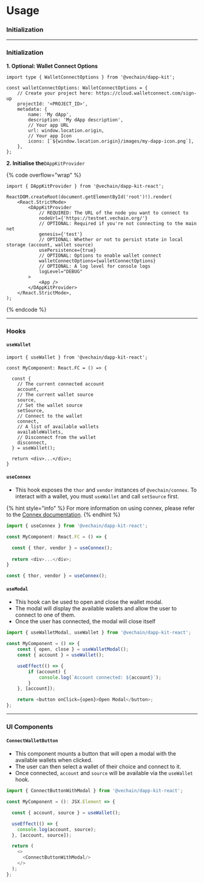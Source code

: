 # Usage

### Initialization

***

### Initialization

**1. Optional: Wallet Connect Options**

```tsx
import type { WalletConnectOptions } from '@vechain/dapp-kit';

const walletConnectOptions: WalletConnectOptions = {
    // Create your project here: https://cloud.walletconnect.com/sign-up
    projectId: '<PROJECT_ID>', 
    metadata: {
        name: 'My dApp',
        description: 'My dApp description',
        // Your app URL
        url: window.location.origin, 
        // Your app Icon
        icons: [`${window.location.origin}/images/my-dapp-icon.png`], 
    },
};
```

**2. Initialise the**`DAppKitProvider`

{% code overflow="wrap" %}
```tsx
import { DAppKitProvider } from '@vechain/dapp-kit-react';

ReactDOM.createRoot(document.getElementById('root')!).render(
    <React.StrictMode>
        <DAppKitProvider
            // REQUIRED: The URL of the node you want to connect to
            nodeUrl={'https://testnet.vechain.org/'}
            // OPTIONAL: Required if you're not connecting to the main net
            genesis={'test'}
            // OPTIONAL: Whether or not to persist state in local storage (account, wallet source)
            usePersistence={true}
            // OPTIONAL: Options to enable wallet connect
            walletConnectOptions={walletConnectOptions}
            // OPTIONAL: A log level for console logs
            logLevel="DEBUG"
        >
            <App />
        </DAppKitProvider>
    </React.StrictMode>,
);
```
{% endcode %}

***

### Hooks

#### `useWallet`

```tsx
import { useWallet } from '@vechain/dapp-kit-react';
  
const MyComponent: React.FC = () => {

  const {
    // The current connected account
    account,
    // The current wallet source
    source,
    // Set the wallet source
    setSource,
    // Connect to the wallet
    connect,
    // A list of available wallets
    availableWallets,
    // Disconnect from the wallet
    disconnect,
  } = useWallet();
  
  return <div>...</div>;
}
```

#### `useConnex`

* This hook exposes the `thor` and `vendor` instances of `@vechain/connex`. To interact with a wallet, you must `useWallet` and call `setSource` first.

{% hint style="info" %}
For more information on using connex, please refer to the [Connex documentation](../../connex/api-specification.md).
{% endhint %}

```typescript
import { useConnex } from '@vechain/dapp-kit-react';

const MyComponent: React.FC = () => {

  const { thor, vendor } = useConnex();
  
  return <div>...</div>;
}

const { thor, vendor } = useConnex();
```

#### `useModal`

* This hook can be used to open and close the wallet modal.
* The modal will display the available wallets and allow the user to connect to one of them.
* Once the user has connected, the modal will close itself

```typescript
import { useWalletModal, useWallet } from '@vechain/dapp-kit-react';

const MyComponent = () => {
    const { open, close } = useWalletModal();
    const { account } = useWallet();

    useEffect(() => {
        if (account) {
            console.log(`Account connected: ${account}`);
        }
    }, [account]);

    return <button onClick={open}>Open Modal</button>;
};

```

***

### UI Components

#### `ConnectWalletButton`

* This component mounts a button that will open a modal with the available wallets when clicked.
* The user can then select a wallet of their choice and connect to it.
* Once connected, `account` and `source` will be available via the `useWallet` hook.

```typescript
import { ConnectButtonWithModal } from '@vechain/dapp-kit-react';

const MyComponent = (): JSX.Element => {

  const { account, source } = useWallet();

  useEffect(() => {
    console.log(account, source);
  }, [account, source]);

  return (
    <>
      <ConnectButtonWithModal/>
    </>
  );
};
```
